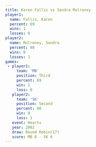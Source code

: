 ```yaml
---
title: Karen Fallis vs Sandra Mulroney
player1:                
  name: Fallis, Karen   
  percent: 69           
  wins: 1               
  losses: 0             
player2:                
  name: Mulroney, Sandra
  percent: 80           
  wins: 0               
  losses: 1             
games:
 - player1:         
     team: 'MB'     
     position: Third
     percent: 69    
     win: 1         
     loss: 0        
   player2:          
     team: 'SK'      
     position: Second
     percent: 80     
     win: 0          
     loss: 1         
   event: Hearts        
   year: 2002           
   draw: Round Robin(17)
   score: MB 8 - SK 6   
---
```

